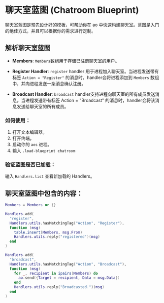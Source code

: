 # 聊天室蓝图 (Chatroom Blueprint)

聊天室蓝图是预先设计好的模板，可帮助你在 ao 中快速构建聊天室。蓝图是入门的绝佳方式，并且可以根据你的需求进行定制。

## 解析聊天室蓝图

- **Members**: `Members`数组用于存储已注册聊天室的用户。

- **Register Handler**: `register` handler 用于进程加入聊天室。当进程发送带有标签 `Action = "Register"` 的消息时，handler会将进程添加到 `Members` 数组中，并向进程发送一条消息确认注册。

- **Broadcast Handler**: `broadcast` handler支持进程向聊天室的所有成员发送消息。当进程发送带有标签 Action = "Broadcast" 的消息时，handler会将该消息发送给聊天室的所有成员。

### 如何使用：

1. 打开文本编辑器。
2. 打开终端。
3. 启动你的 `aos` 进程。
4. 输入 `.load-blueprint chatroom`

### 验证蓝图是否已加载：

输入 `Handlers.list` 查看新加载的 Handlers。

## 聊天室蓝图中包含的内容：

```lua
Members = Members or {}

Handlers.add(
  "register",
  Handlers.utils.hasMatchingTag("Action", "Register"),
  function (msg)
    table.insert(Members, msg.From)
    Handlers.utils.reply("registered")(msg)
  end
)

Handlers.add(
  "broadcast",
  Handlers.utils.hasMatchingTag("Action", "Broadcast"),
  function (msg)
    for _, recipient in ipairs(Members) do
      ao.send({Target = recipient, Data = msg.Data})
    end
    Handlers.utils.reply("Broadcasted.")(msg)
  end
)
```
